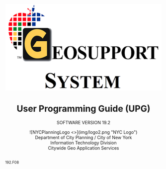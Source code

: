 ![geoSystemLogo <>](img/geoSystemLogo.png "Ge")

<h1 class = "docName"><center>User Programming Guide (UPG)</center></h1>
<!-- <p class = "version"><center>SOFTWARE VERSION 18.4 <font color="red">Draft</font></center></p>   -->

<p class = "version"><center>SOFTWARE VERSION 19.2</center></p>

<center>![NYCPlanningLogo <>](img/logo2.png "NYC Logo")</center>

<div class="dcpInfo"><center>Department of City Planning / City of New York </br>
Information Technology Division  </br>
Citywide Geo Application Services</center></div> </br>  

<sup>192.F08</sup>  

<!-- <small>181.04</small>  -->

<!-- <pre>181.04</pre> -->

